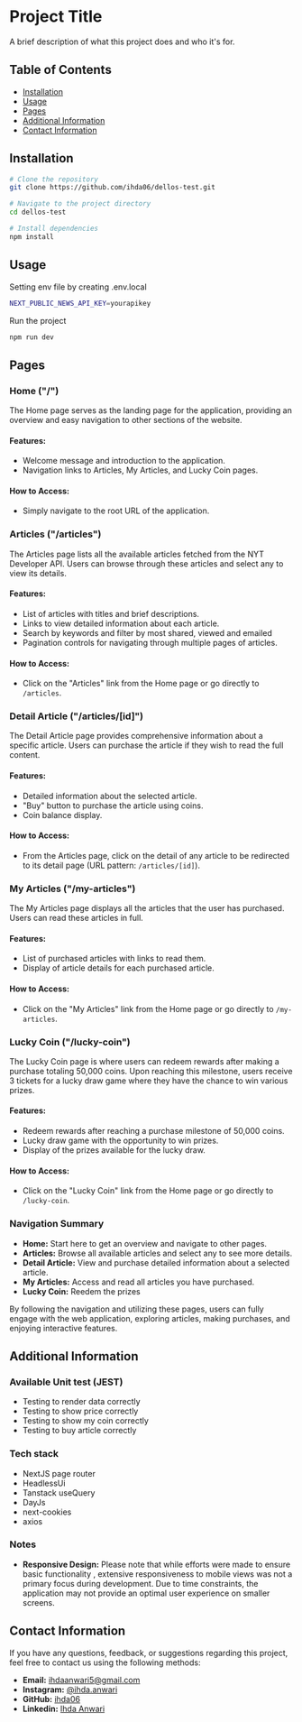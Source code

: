 # Project Title

A brief description of what this project does and who it's for.

## Table of Contents

- [Installation](#installation)
- [Usage](#usage)
- [Pages](#pages)
- [Additional Information](#additional-information)
- [Contact Information](#contact-information)

## Installation

```bash
# Clone the repository
git clone https://github.com/ihda06/dellos-test.git

# Navigate to the project directory
cd dellos-test

# Install dependencies
npm install

```

## Usage

Setting env file by creating .env.local

```bash
NEXT_PUBLIC_NEWS_API_KEY=yourapikey
```

Run the project

```bash
npm run dev
```

## Pages

### Home ("/")

The Home page serves as the landing page for the application, providing an overview and easy navigation to other sections of the website.

#### Features:

- Welcome message and introduction to the application.
- Navigation links to Articles, My Articles, and Lucky Coin pages.

#### How to Access:

- Simply navigate to the root URL of the application.

### Articles ("/articles")

The Articles page lists all the available articles fetched from the NYT Developer API. Users can browse through these articles and select any to view its details.

#### Features:

- List of articles with titles and brief descriptions.
- Links to view detailed information about each article.
- Search by keywords and filter by most shared, viewed and emailed
- Pagination controls for navigating through multiple pages of articles.

#### How to Access:

- Click on the "Articles" link from the Home page or go directly to `/articles`.

### Detail Article ("/articles/[id]")

The Detail Article page provides comprehensive information about a specific article. Users can purchase the article if they wish to read the full content.

#### Features:

- Detailed information about the selected article.
- "Buy" button to purchase the article using coins.
- Coin balance display.

#### How to Access:

- From the Articles page, click on the detail of any article to be redirected to its detail page (URL pattern: `/articles/[id]`).

### My Articles ("/my-articles")

The My Articles page displays all the articles that the user has purchased. Users can read these articles in full.

#### Features:

- List of purchased articles with links to read them.
- Display of article details for each purchased article.

#### How to Access:

- Click on the "My Articles" link from the Home page or go directly to `/my-articles`.

### Lucky Coin ("/lucky-coin")

The Lucky Coin page is where users can redeem rewards after making a purchase totaling 50,000 coins. Upon reaching this milestone, users receive 3 tickets for a lucky draw game where they have the chance to win various prizes.

#### Features:

- Redeem rewards after reaching a purchase milestone of 50,000 coins.
- Lucky draw game with the opportunity to win prizes.
- Display of the prizes available for the lucky draw.

#### How to Access:

- Click on the "Lucky Coin" link from the Home page or go directly to `/lucky-coin`.

### Navigation Summary

- **Home:** Start here to get an overview and navigate to other pages.
- **Articles:** Browse all available articles and select any to see more details.
- **Detail Article:** View and purchase detailed information about a selected article.
- **My Articles:** Access and read all articles you have purchased.
- **Lucky Coin:** Reedem the prizes

By following the navigation and utilizing these pages, users can fully engage with the web application, exploring articles, making purchases, and enjoying interactive features.

## Additional Information

### Available Unit test (JEST)

- Testing to render data correctly
- Testing to show price correctly
- Testing to show my coin correctly
- Testing to buy article correctly

### Tech stack

- NextJS page router
- HeadlessUi
- Tanstack useQuery
- DayJs
- next-cookies
- axios

### Notes

- **Responsive Design:** Please note that while efforts were made to ensure basic functionality , extensive responsiveness to mobile views was not a primary focus during development. Due to time constraints, the application may not provide an optimal user experience on smaller screens.

## Contact Information

If you have any questions, feedback, or suggestions regarding this project, feel free to contact us using the following methods:

- **Email:** [ihdaanwari5@gmail.com](mailto:ihdaanwari5@gmail.com)
- **Instagram:** [@ihda.anwari](https://instagram.com/ihda.anwari)
- **GitHub:** [ihda06](https://github.com/ihda06)
- **Linkedin:** [Ihda Anwari](https://www.linkedin.com/in/ihda-anwari/)
